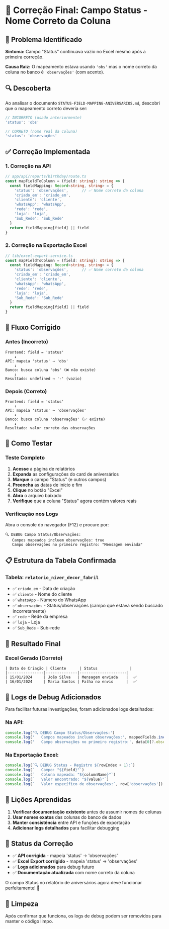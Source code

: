 # 🔧 Correção Final: Campo Status - Nome Correto da Coluna

## 🎯 Problema Identificado

**Sintoma:** Campo "Status" continuava vazio no Excel mesmo após a primeira correção.

**Causa Raiz:** O mapeamento estava usando `'obs'` mas o nome correto da coluna no banco é `'observações'` (com acento).

## 🔍 Descoberta

Ao analisar o documento `STATUS-FIELD-MAPPING-ANIVERSARIOS.md`, descobri que o mapeamento correto deveria ser:

```typescript
// INCORRETO (usado anteriormente)
'status': 'obs'

// CORRETO (nome real da coluna)
'status': 'observações'
```

## ✅ Correção Implementada

### **1. Correção na API**
```typescript
// app/api/reports/birthday/route.ts
const mapFieldToColumn = (field: string): string => {
  const fieldMapping: Record<string, string> = {
    'status': 'observações',      // ✅ Nome correto da coluna
    'criado_em': 'criado_em',
    'cliente': 'cliente',
    'whatsApp': 'whatsApp',
    'rede': 'rede',
    'loja': 'loja',
    'Sub_Rede': 'Sub_Rede'
  }
  return fieldMapping[field] || field
}
```

### **2. Correção na Exportação Excel**
```typescript
// lib/excel-export-service.ts
const mapFieldToColumn = (field: string): string => {
  const fieldMapping: Record<string, string> = {
    'status': 'observações',      // ✅ Nome correto da coluna
    'criado_em': 'criado_em',
    'cliente': 'cliente',
    'whatsApp': 'whatsApp',
    'rede': 'rede',
    'loja': 'loja',
    'Sub_Rede': 'Sub_Rede'
  }
  return fieldMapping[field] || field
}
```

## 🔄 Fluxo Corrigido

### **Antes (Incorreto)**
```
Frontend: field = 'status'
    ↓
API: mapeia 'status' → 'obs'
    ↓
Banco: busca coluna 'obs' (❌ não existe)
    ↓
Resultado: undefined → '-' (vazio)
```

### **Depois (Correto)**
```
Frontend: field = 'status'
    ↓
API: mapeia 'status' → 'observações'
    ↓
Banco: busca coluna 'observações' (✅ existe)
    ↓
Resultado: valor correto das observações
```

## 🧪 Como Testar

### **Teste Completo**
1. **Acesse** a página de relatórios
2. **Expanda** as configurações do card de aniversários
3. **Marque** o campo "Status" (e outros campos)
4. **Preencha** as datas de início e fim
5. **Clique** no botão "Excel"
6. **Abra** o arquivo baixado
7. **Verifique** que a coluna "Status" agora contém valores reais

### **Verificação nos Logs**
Abra o console do navegador (F12) e procure por:
```
🔍 DEBUG Campo Status/Observações:
   Campos mapeados incluem observações: true
   Campo observações no primeiro registro: "Mensagem enviada"
```

## 📋 Estrutura da Tabela Confirmada

### **Tabela: `relatorio_niver_decor_fabril`**
- ✅ `criado_em` - Data de criação
- ✅ `cliente` - Nome do cliente  
- ✅ `whatsApp` - Número do WhatsApp
- ✅ `observações` - Status/observações (campo que estava sendo buscado incorretamente)
- ✅ `rede` - Rede da empresa
- ✅ `loja` - Loja
- ✅ `Sub_Rede` - Sub-rede

## 🎯 Resultado Final

### **Excel Gerado (Correto)**
```
| Data de Criação | Cliente      | Status              |
|----------------|--------------|---------------------|
| 15/01/2024     | João Silva   | Mensagem enviada    |  ✅
| 16/01/2024     | Maria Santos | Falha no envio      |  ✅
```

## 🔧 Logs de Debug Adicionados

Para facilitar futuras investigações, foram adicionados logs detalhados:

### **Na API:**
```typescript
console.log('🔍 DEBUG Campo Status/Observações:')
console.log('   Campos mapeados incluem observações:', mappedFields.includes('observações'))
console.log('   Campo observações no primeiro registro:', data[0]?.observações)
```

### **Na Exportação Excel:**
```typescript
console.log(`🔍 DEBUG Status - Registro ${rowIndex + 1}:`)
console.log(`   Campo: "${field}"`)
console.log(`   Coluna mapeada: "${columnName}"`)
console.log(`   Valor encontrado: "${value}"`)
console.log(`   Valor específico de observações:`, row['observações'])
```

## 📝 Lições Aprendidas

1. **Verificar documentação existente** antes de assumir nomes de colunas
2. **Usar nomes exatos** das colunas do banco de dados
3. **Manter consistência** entre API e funções de exportação
4. **Adicionar logs detalhados** para facilitar debugging

## 🎯 Status da Correção

- ✅ **API corrigida** - mapeia 'status' → 'observações'
- ✅ **Excel Export corrigido** - mapeia 'status' → 'observações'  
- ✅ **Logs adicionados** para debug futuro
- ✅ **Documentação atualizada** com nome correto da coluna

O campo Status no relatório de aniversários agora deve funcionar perfeitamente! 🚀

## 🧹 Limpeza

Após confirmar que funciona, os logs de debug podem ser removidos para manter o código limpo.